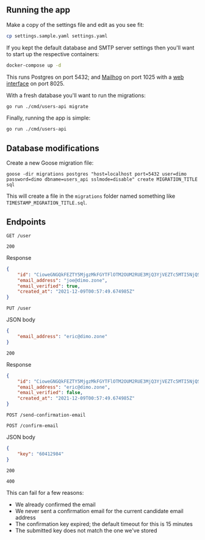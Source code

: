 ## Running the app

Make a copy of the settings file and edit as you see fit:
```sh
cp settings.sample.yaml settings.yaml
```
If you kept the default database and SMTP server settings then you'll want to start up the respective containers:
```sh
docker-compose up -d
```
This runs Postgres on port 5432; and [Mailhog](https://github.com/mailhog/MailHog) on port 1025 with a [web interface](http://localhost:8025) on port 8025.

With a fresh database you'll want to run the migrations:
```sh
go run ./cmd/users-api migrate
```
Finally, running the app is simple:
```sh
go run ./cmd/users-api
```

## Database modifications

Create a new Goose migration file:
```
goose -dir migrations postgres "host=localhost port=5432 user=dimo password=dimo dbname=users_api sslmode=disable" create MIGRATION_TITLE sql
```
This will create a file in the `migrations` folder named something like `TIMESTAMP_MIGRATION_TITLE.sql`.

## Endpoints

`GET /user`

`200`

Response
```json
{
    "id": "CioweGNGQkFEZTY5MjgzMkFGYTFlOTM2OUM2RUE3MjQ3YjVEZTc5MTI5NjQSBHdlYjM",
    "email_address": "joe@dimo.zone",
    "email_verified": true,
    "created_at": "2021-12-09T00:57:49.674985Z"
}
```

`PUT /user`

JSON body
```json
{
    "email_address": "eric@dimo.zone"
}
```

`200`

Response
```json
{
    "id": "CioweGNGQkFEZTY5MjgzMkFGYTFlOTM2OUM2RUE3MjQ3YjVEZTc5MTI5NjQSBHdlYjM",
    "email_address": "eric@dimo.zone",
    "email_verified": false,
    "created_at": "2021-12-09T00:57:49.674985Z"
}
```

`POST /send-confirmation-email`

`POST /confirm-email`

JSON body

```json
{
    "key": "60412984"
}
```

`200`

`400`

This can fail for a few reasons:

- We already confirmed the email
- We never sent a confirmation email for the current candidate email address
- The confirmation key expired; the default timeout for this is 15 minutes
- The submitted key does not match the one we've stored
